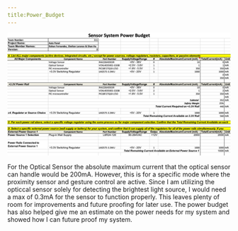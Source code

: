 ```yaml
---
title:Power_Budget
---
```


![Power Budget](Power_Budget_Final.png)

For the Optical Sensor the absolute maximum current that the optical sensor can handle would be 200mA. However, this is for a specific mode where the proximity sensor and gesture control are active. Since I am utilizing the opticcal sensor solely for detecting the brightest light source, I would need a max of 0.3mA for the sensor to function properly. This leaves plenty of room for improvements and future proofing for later use. The power budget has also helped give me an estimate on the power needs for my system and showed how I can future proof my system. 
